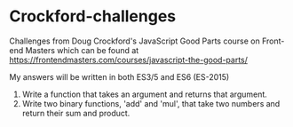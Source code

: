 # Crockford-challenges
Challenges from Doug Crockford's JavaScript Good Parts course on Front-end Masters which can be found at https://frontendmasters.com/courses/javascript-the-good-parts/

My answers will be written in both ES3/5 and ES6 (ES-2015)

1. Write a function that takes an argument and returns that argument.
2. Write two binary functions, 'add' and 'mul', that take two numbers and return their sum and product.
